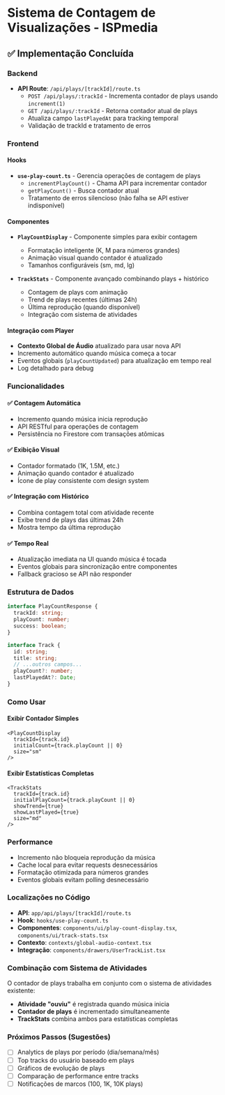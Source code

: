 # Sistema de Contagem de Visualizações - ISPmedia

## ✅ Implementação Concluída

### Backend

- **API Route**: `/api/plays/[trackId]/route.ts`
  - `POST /api/plays/:trackId` - Incrementa contador de plays usando `increment(1)`
  - `GET /api/plays/:trackId` - Retorna contador atual de plays
  - Atualiza campo `lastPlayedAt` para tracking temporal
  - Validação de trackId e tratamento de erros

### Frontend

#### Hooks

- **`use-play-count.ts`** - Gerencia operações de contagem de plays
  - `incrementPlayCount()` - Chama API para incrementar contador
  - `getPlayCount()` - Busca contador atual
  - Tratamento de erros silencioso (não falha se API estiver indisponível)

#### Componentes

- **`PlayCountDisplay`** - Componente simples para exibir contagem

  - Formatação inteligente (K, M para números grandes)
  - Animação visual quando contador é atualizado
  - Tamanhos configuráveis (sm, md, lg)

- **`TrackStats`** - Componente avançado combinando plays + histórico
  - Contagem de plays com animação
  - Trend de plays recentes (últimas 24h)
  - Última reprodução (quando disponível)
  - Integração com sistema de atividades

#### Integração com Player

- **Contexto Global de Áudio** atualizado para usar nova API
- Incremento automático quando música começa a tocar
- Eventos globais (`playCountUpdated`) para atualização em tempo real
- Log detalhado para debug

### Funcionalidades

#### ✅ Contagem Automática

- Incremento quando música inicia reprodução
- API RESTful para operações de contagem
- Persistência no Firestore com transações atômicas

#### ✅ Exibição Visual

- Contador formatado (1K, 1.5M, etc.)
- Animação quando contador é atualizado
- Ícone de play consistente com design system

#### ✅ Integração com Histórico

- Combina contagem total com atividade recente
- Exibe trend de plays das últimas 24h
- Mostra tempo da última reprodução

#### ✅ Tempo Real

- Atualização imediata na UI quando música é tocada
- Eventos globais para sincronização entre componentes
- Fallback gracioso se API não responder

### Estrutura de Dados

```typescript
interface PlayCountResponse {
  trackId: string;
  playCount: number;
  success: boolean;
}

interface Track {
  id: string;
  title: string;
  // ...outros campos...
  playCount?: number;
  lastPlayedAt?: Date;
}
```

### Como Usar

#### Exibir Contador Simples

```tsx
<PlayCountDisplay
  trackId={track.id}
  initialCount={track.playCount || 0}
  size="sm"
/>
```

#### Exibir Estatísticas Completas

```tsx
<TrackStats
  trackId={track.id}
  initialPlayCount={track.playCount || 0}
  showTrend={true}
  showLastPlayed={true}
  size="md"
/>
```

### Performance

- Incremento não bloqueia reprodução da música
- Cache local para evitar requests desnecessários
- Formatação otimizada para números grandes
- Eventos globais evitam polling desnecessário

### Localizações no Código

- **API**: `app/api/plays/[trackId]/route.ts`
- **Hook**: `hooks/use-play-count.ts`
- **Componentes**: `components/ui/play-count-display.tsx`, `components/ui/track-stats.tsx`
- **Contexto**: `contexts/global-audio-context.tsx`
- **Integração**: `components/drawers/UserTrackList.tsx`

### Combinação com Sistema de Atividades

O contador de plays trabalha em conjunto com o sistema de atividades existente:

- **Atividade "ouviu"** é registrada quando música inicia
- **Contador de plays** é incrementado simultaneamente
- **TrackStats** combina ambos para estatísticas completas

### Próximos Passos (Sugestões)

- [ ] Analytics de plays por período (dia/semana/mês)
- [ ] Top tracks do usuário baseado em plays
- [ ] Gráficos de evolução de plays
- [ ] Comparação de performance entre tracks
- [ ] Notificações de marcos (100, 1K, 10K plays)
